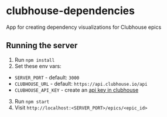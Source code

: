 # clubhouse-dependencies
App for creating dependency visualizations for Clubhouse epics

## Running the server

1. Run `npm install`
2. Set these env vars:
  - `SERVER_PORT` - default: `3000`
  - `CLUBHOUSE_URL` - default: `https://api.clubhouse.io/api`
  - `CLUBHOUSE_API_KEY` - create an [api key in clubhouse](https://app.clubhouse.io/dashhudson/settings/account/api-tokens)
3. Run `npm start`
4. Visit `http://localhost:<SERVER_PORT>/epics/<epic_id>`
